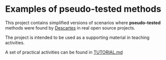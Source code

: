 # Examples of pseudo-tested methods

This project contains simplified versions of scenarios where **pseudo-tested** methods were found by [Descartes](https://github.com/STAMP-project/pitest-descartes) in real open source projects.

The project is intended to be used as a supporting material in teaching activities.

A set of practical activities can be found in [TUTORIAL.md](./TUTORIAL.md)
